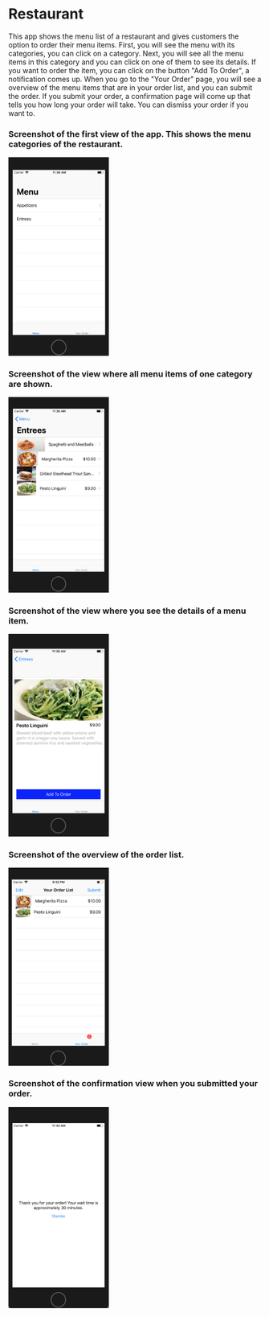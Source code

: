 # Restaurant
This app shows the menu list of a restaurant and gives customers the option to order their menu items. First, you will see the menu with its categories, you can click on a category. Next, you will see all the menu items in this category and you can click on one of them to see its details. If you want to order the item, you can click on the button "Add To Order", a notification comes up. When you go to the "Your Order" page, you will see a overview of the menu items that are in your order list, and you can submit the order. If you submit your order, a confirmation page will come up that tells you how long your order will take. You can dismiss your order if you want to.

### Screenshot of the first view of the app. This shows the menu categories of the restaurant.
<img src="https://github.com/SilkeKnossen/Restaurant/blob/master/Screenshots/Schermafbeelding1.png" width="200"/>

### Screenshot of the view where all menu items of one category are shown.
<img src="https://github.com/SilkeKnossen/Restaurant/blob/master/Screenshots/Schermafbeelding2.png" width="200"/>

### Screenshot of the view where you see the details of a menu item.
<img src="https://github.com/SilkeKnossen/Restaurant/blob/master/Screenshots/Schermafbeelding3.png" width="200"/>

### Screenshot of the overview of the order list.
<img src="https://github.com/SilkeKnossen/Restaurant/blob/master/Screenshots/Schermafbeelding4.png" width="200"/>

### Screenshot of the confirmation view when you submitted your order.
<img src="https://github.com/SilkeKnossen/Restaurant/blob/master/Screenshots/Schermafbeelding5.png" width="200"/>
